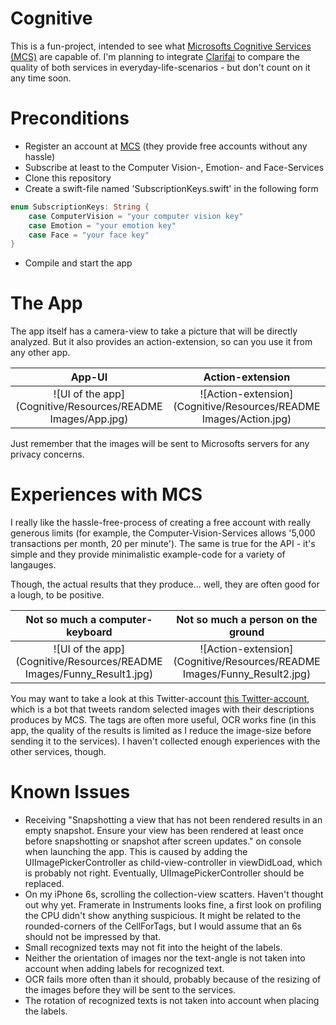 # Cognitive
This is a fun-project, intended to see what [Microsofts Cognitive Services (MCS)](https://www.microsoft.com/cognitive-services/) are capable of. I'm planning to integrate [Clarifai](https://www.clarifai.com/) to compare the quality of both services in everyday-life-scenarios - but don't count on it any time soon.

# Preconditions
- Register an account at [MCS](https://www.microsoft.com/cognitive-services/) (they provide free accounts without any hassle)
- Subscribe at least to the Computer Vision-, Emotion- and Face-Services
- Clone this repository
- Create a swift-file named 'SubscriptionKeys.swift' in the following form

```swift
enum SubscriptionKeys: String {
    case ComputerVision = "your computer vision key"
    case Emotion = "your emotion key"
    case Face = "your face key"
}
```

- Compile and start the app

# The App

The app itself has a camera-view to take a picture that will be directly analyzed. But it also provides an action-extension, so can you use it from any other app. 

App-UI		| Action-extension
:--------:|:-----------------:
![UI of the app](Cognitive/Resources/README Images/App.jpg) | ![Action-extension](Cognitive/Resources/README Images/Action.jpg)

Just remember that the images will be sent to Microsofts servers for any privacy concerns.

# Experiences with MCS
I really like the hassle-free-process of creating a free account with really generous limits (for example, the Computer-Vision-Services allows '5,000 transactions per month, 20 per minute'). The same is true for the API - it's simple and they provide minimalistic example-code for a variety of langauges.

Though, the actual results that they produce... well, they are often good for a lough, to be positive.

Not so much a computer-keyboard		| Not so much a person on the ground
:--------:|:-----------------:
![UI of the app](Cognitive/Resources/README Images/Funny_Result1.jpg) | ![Action-extension](Cognitive/Resources/README Images/Funny_Result2.jpg)

You may want to take a look at this Twitter-account [this Twitter-account](https://twitter.com/picdescbot), which is a bot that tweets random selected images with their descriptions produces by MCS. The tags are often more useful, OCR works fine (in this app, the quality of the results is limited as I reduce the image-size before sending it to the services). I haven't collected enough experiences with the other services, though.


# Known Issues
- Receiving "Snapshotting a view that has not been rendered results in an empty snapshot. Ensure your view has been rendered at least once before snapshotting or snapshot after screen updates." on console when launching the app. This is caused by adding the UIImagePickerController as child-view-controller in viewDidLoad, which is probably not right. Eventually, UIImagePickerController should be replaced.
- On my iPhone 6s, scrolling the collection-view scatters. Haven't thought out why yet. Framerate in Instruments looks fine, a first look on profiling the CPU didn't show anything suspicious. It might be related to the rounded-corners of the CellForTags, but I would assume that an 6s should not be impressed by that.
- Small recognized texts may not fit into the height of the labels.
- Neither the orientation of images nor the text-angle is not taken into account when adding labels for recognized text.
- OCR fails more often than it should, probably because of the resizing of the images before they will be sent to the services.
- The rotation of recognized texts is not taken into account when placing the labels.